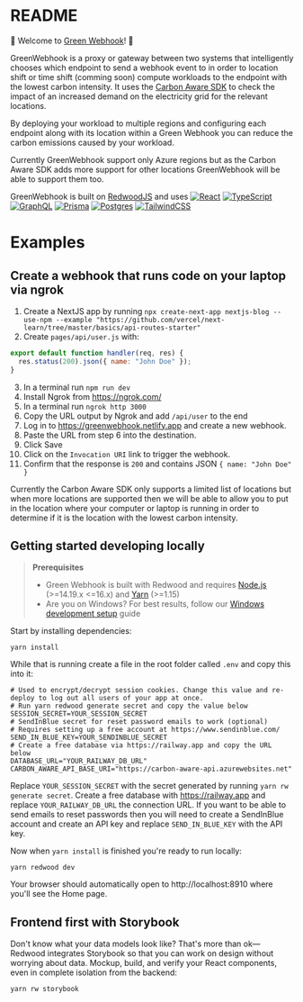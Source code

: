 # README

💚 Welcome to [Green Webhook](https://greenwebhook.netlify.app/)! 💚

GreenWebhook is a proxy or gateway between two systems that intelligently chooses which endpoint to send a webhook event to in order to location shift or time shift (comming soon) compute workloads to the endpoint with the lowest carbon intensity. It uses the [Carbon Aware SDK](https://github.com/Green-Software-Foundation/carbon-aware-sdk) to check the impact of an increased demand on the electricity grid for the relevant locations.

By deploying your workload to multiple regions and configuring each endpoint along with its location within a Green Webhook you can reduce the carbon emissions caused by your workload.

Currently GreenWebhook support only Azure regions but as the Carbon Aware SDK adds more support for other locations GreenWebhook will be able to support them too.

GreenWebhook is built on [RedwoodJS](https://redwoodjs.com) and uses [![React](https://img.shields.io/badge/react-%2320232a.svg?style=for-the-badge&logo=react&logoColor=%2361DAFB)](https://reactjs.org/) [![TypeScript](https://badges.frapsoft.com/typescript/code/typescript.svg?v=101)](https://www.typescriptlang.org/) [![GraphQL](https://img.shields.io/badge/-GraphQL-E10098?style=for-the-badge&logo=graphql&logoColor=white)](https://graphql.org/) [![Prisma](https://img.shields.io/badge/Prisma-3982CE?style=for-the-badge&logo=Prisma&logoColor=white)](https://www.prisma.io/) [![Postgres](https://img.shields.io/badge/postgres-%23316192.svg?style=for-the-badge&logo=postgresql&logoColor=white)](https://www.postgresql.org) [![TailwindCSS](https://img.shields.io/badge/tailwindcss-%2338B2AC.svg?style=for-the-badge&logo=tailwind-css&logoColor=white)](https://tailwindcss.com/)


# Examples

## Create a webhook that runs code on your laptop via ngrok

1. Create a NextJS app by running `npx create-next-app nextjs-blog --use-npm --example "https://github.com/vercel/next-learn/tree/master/basics/api-routes-starter"`
2. Create `pages/api/user.js` with:

```js
export default function handler(req, res) {
  res.status(200).json({ name: "John Doe" });
}
```
3. In a terminal run `npm run dev`
4. Install Ngrok from https://ngrok.com/
5. In a terminal run `ngrok http 3000`
6. Copy the URL output by Ngrok and add `/api/user` to the end
7. Log in to https://greenwebhook.netlify.app and create a new webhook.
8. Paste the URL from step 6 into the destination.
9. Click Save
10. Click on the `Invocation URI` link to trigger the webhook.
11. Confirm that the response is `200` and contains JSON `{ name: "John Doe" }`

Currently the Carbon Aware SDK only supports a limited list of locations but when more locations are supported then we will be able to allow you to put in the location where your computer or laptop is running in order to determine if it is the location with the lowest carbon intensity.


## Getting started developing locally

> **Prerequisites**
>
> - Green Webhook is built with Redwood and requires [Node.js](https://nodejs.org/en/) (>=14.19.x <=16.x) and [Yarn](https://yarnpkg.com/) (>=1.15)
> - Are you on Windows? For best results, follow our [Windows development setup](https://redwoodjs.com/docs/how-to/windows-development-setup) guide

Start by installing dependencies:

```
yarn install
```

While that is running create a file in the root folder called `.env` and copy this into it:

```
# Used to encrypt/decrypt session cookies. Change this value and re-deploy to log out all users of your app at once.
# Run yarn redwood generate secret and copy the value below
SESSION_SECRET=YOUR_SESSION_SECRET
# SendInBlue secret for reset password emails to work (optional)
# Requires setting up a free account at https://www.sendinblue.com/
SEND_IN_BLUE_KEY=YOUR_SENDINBLUE_SECRET
# Create a free database via https://railway.app and copy the URL below
DATABASE_URL="YOUR_RAILWAY_DB_URL"
CARBON_AWARE_API_BASE_URI="https://carbon-aware-api.azurewebsites.net"
```

Replace `YOUR_SESSION_SECRET` with the secret generated by running `yarn rw generate secret`.
Create a free database with https://railway.app and replace `YOUR_RAILWAY_DB_URL` the connection URL.
If you want to be able to send emails to reset passwords then you will need to create a SendInBlue account and create an API key and replace `SEND_IN_BLUE_KEY` with the API key.

Now when `yarn install` is finished you're ready to run locally:

```
yarn redwood dev
```

Your browser should automatically open to http://localhost:8910 where you'll see the Home page.

## Frontend first with Storybook

Don't know what your data models look like?
That's more than ok—Redwood integrates Storybook so that you can work on design without worrying about data.
Mockup, build, and verify your React components, even in complete isolation from the backend:

```
yarn rw storybook
```



